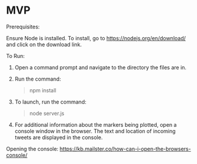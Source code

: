 # MVP

Prerequisites:

Ensure Node is installed.
	To install, go to https://nodejs.org/en/download/ and click on the download link.

To Run:
1. Open a command prompt and navigate to the directory the files are in.

2. Run the command:
	> npm install 
	
3. To launch, run the command:
	> node server.js
	
4. For additional information about the markers being plotted, open a console window in the browser. The text and location of incoming tweets are displayed in the console.

Opening the console: https://kb.mailster.co/how-can-i-open-the-browsers-console/
